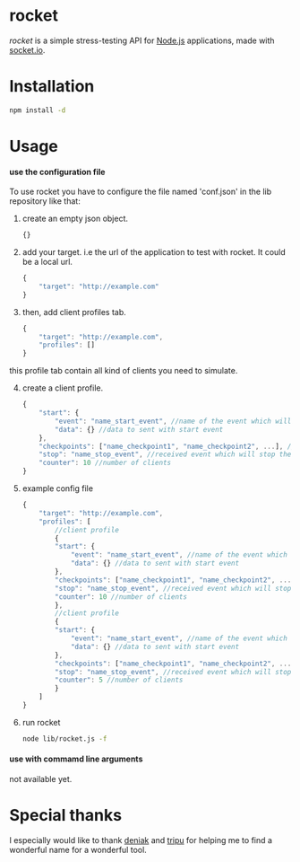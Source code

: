 
# rocket

*rocket* is a simple stress-testing API for [Node.js](http://nodejs.org/) applications, made with [socket.io](https://github.com/Automattic/socket.io).

# Installation

```bash
npm install -d
```

# Usage

#### use the configuration file
To use rocket you have to configure the file named 'conf.json' in the lib repository like that:

1. create an empty json object.

	```javascript
	{}
	```

2. add your target. i.e the url of the application to test with rocket. It could be a local url.

	```javascript
	{
		"target": "http://example.com"
	}
	```

3. then, add client profiles tab.

	```javascript
	{
		"target": "http://example.com",
		"profiles": []
	}
	```

this profile tab contain all kind of clients you need to simulate.

4. create a client profile.

	```javascript
	{
		"start": {
			"event": "name_start_event", //name of the event which will start the application
			"data": {} //data to sent with start event
		},
		"checkpoints": ["name_checkpoint1", "name_checkpoint2", ...], //checkpoints event received by the server side
		"stop": "name_stop_event", //received event which will stop the client
		"counter": 10 //number of clients
	}
	```

5. example config file

	```javascript
	{
		"target": "http://example.com",
		"profiles": [
			//client profile
			{
			"start": {
				"event": "name_start_event", //name of the event which will start the application
				"data": {} //data to sent with start event
			},
			"checkpoints": ["name_checkpoint1", "name_checkpoint2", ...], //checkpoints event received by the server side
			"stop": "name_stop_event", //received event which will stop the client
			"counter": 10 //number of clients
			},
			//client profile
			{
			"start": {
				"event": "name_start_event", //name of the event which will start the application
				"data": {} //data to sent with start event
			},
			"checkpoints": ["name_checkpoint1", "name_checkpoint2", ...], //checkpoints event received by the server side
			"stop": "name_stop_event", //received event which will stop the client
			"counter": 5 //number of clients
			}
		]
	}
	```

6. run rocket

	```bash
	node lib/rocket.js -f
	```

#### use with commamd line arguments
not available yet.

# Special thanks

I especially would like to thank [deniak](https://github.com/deniak) and [tripu](https://github.com/tripu) for helping me to find a wonderful name for a wonderful tool.

